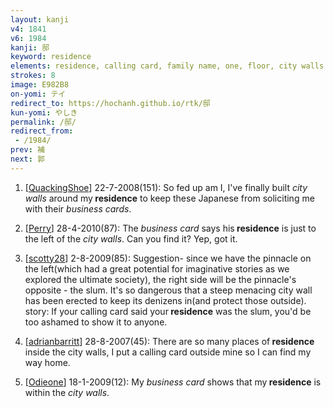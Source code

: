 ```yaml
---
layout: kanji
v4: 1841
v6: 1984
kanji: 邸
keyword: residence
elements: residence, calling card, family name, one, floor, city walls
strokes: 8
image: E982B8
on-yomi: テイ
redirect_to: https://hochanh.github.io/rtk/邸
kun-yomi: やしき
permalink: /邸/
redirect_from:
 - /1984/
prev: 補
next: 郭
---
```


1) [<a href="http://kanji.koohii.com/profile/QuackingShoe">QuackingShoe</a>] 22-7-2008(151): So fed up am I, I&#039;ve finally built <em>city walls</em> around my<strong> residence</strong> to keep these Japanese from soliciting me with their <em>business cards</em>.

2) [<a href="http://kanji.koohii.com/profile/Perry">Perry</a>] 28-4-2010(87): The <em>business card</em> says his<strong> residence</strong> is just to the left of the <em>city walls</em>. Can you find it? Yep, got it.

3) [<a href="http://kanji.koohii.com/profile/scotty28">scotty28</a>] 2-8-2009(85): Suggestion- since we have the pinnacle on the left(which had a great potential for imaginative stories as we explored the ultimate society), the right side will be the pinnacle&#039;s opposite - the slum. It&#039;s so dangerous that a steep menacing city wall has been erected to keep its denizens in(and protect those outside). story: If your calling card said your<strong> residence</strong> was the slum, you&#039;d be too ashamed to show it to anyone.

4) [<a href="http://kanji.koohii.com/profile/adrianbarritt">adrianbarritt</a>] 28-8-2007(45): There are so many places of<strong> residence</strong> inside the city walls, I put a calling card outside mine so I can find my way home.

5) [<a href="http://kanji.koohii.com/profile/Odieone">Odieone</a>] 18-1-2009(12): My <em>business card</em> shows that my<strong> residence</strong> is within the <em>city walls</em>.

